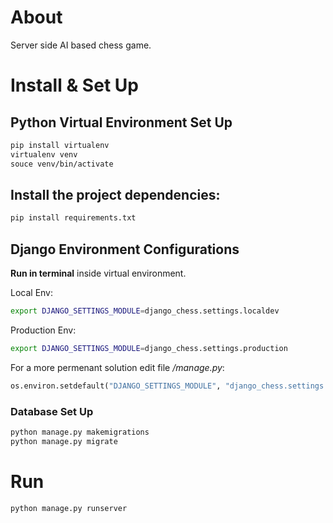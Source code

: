# About
Server side AI based chess game.

# Install & Set Up

## Python Virtual Environment Set Up
```bash
pip install virtualenv
virtualenv venv
souce venv/bin/activate
``` 

## Install the project dependencies:
```bash
pip install requirements.txt
```

## Django Environment Configurations
**Run in terminal** inside virtual environment.
 
Local Env:
```bash
export DJANGO_SETTINGS_MODULE=django_chess.settings.localdev
```
Production Env:
```bash
export DJANGO_SETTINGS_MODULE=django_chess.settings.production
```
For a more permenant solution edit file _/manage.py_:
```python
os.environ.setdefault("DJANGO_SETTINGS_MODULE", "django_chess.settings.localdev")
```

### Database Set Up
```bash
python manage.py makemigrations
python manage.py migrate
```


# Run 
```bash
python manage.py runserver
```
 

 

